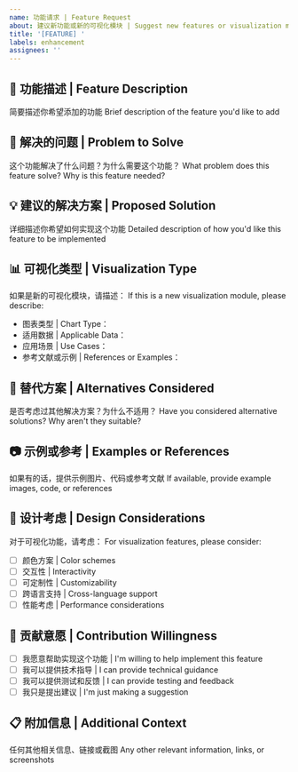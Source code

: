 ```yaml
---
name: 功能请求 | Feature Request
about: 建议新功能或新的可视化模块 | Suggest new features or visualization modules
title: '[FEATURE] '
labels: enhancement
assignees: ''
---
```

 
## 🚀 功能描述 | Feature Description
简要描述你希望添加的功能
Brief description of the feature you'd like to add
 
## 🎯 解决的问题 | Problem to Solve
这个功能解决了什么问题？为什么需要这个功能？
What problem does this feature solve? Why is this feature needed?
 
## 💡 建议的解决方案 | Proposed Solution
详细描述你希望如何实现这个功能
Detailed description of how you'd like this feature to be implemented
 
## 📊 可视化类型 | Visualization Type
如果是新的可视化模块，请描述：
If this is a new visualization module, please describe:
 
- 图表类型 | Chart Type：
- 适用数据 | Applicable Data：
- 应用场景 | Use Cases：
- 参考文献或示例 | References or Examples：
 
## 🔄 替代方案 | Alternatives Considered
是否考虑过其他解决方案？为什么不适用？
Have you considered alternative solutions? Why aren't they suitable?
 
## 📷 示例或参考 | Examples or References
如果有的话，提供示例图片、代码或参考文献
If available, provide example images, code, or references
 
## 🎨 设计考虑 | Design Considerations
对于可视化功能，请考虑：
For visualization features, please consider:
 
- [ ] 颜色方案 | Color schemes
- [ ] 交互性 | Interactivity
- [ ] 可定制性 | Customizability
- [ ] 跨语言支持 | Cross-language support
- [ ] 性能考虑 | Performance considerations
 
## 🤝 贡献意愿 | Contribution Willingness
- [ ] 我愿意帮助实现这个功能 | I'm willing to help implement this feature
- [ ] 我可以提供技术指导 | I can provide technical guidance
- [ ] 我可以提供测试和反馈 | I can provide testing and feedback
- [ ] 我只是提出建议 | I'm just making a suggestion
 
## 📋 附加信息 | Additional Context
任何其他相关信息、链接或截图
Any other relevant information, links, or screenshots
